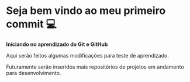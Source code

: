 # Seja bem vindo ao meu primeiro commit :computer:

**Iniciando no aprendizado do Git e GitHub**

Aqui serão feitos algumas modificações para teste de aprendizado.

Futuramente serão inseridos mais repositórios de projetos em andamento para desenvolvimento.


